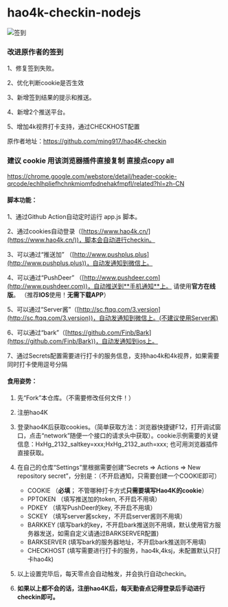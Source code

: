 # hao4k-checkin-nodejs
![签到](https://github.com/Alexecz/hao4k-checkin-nodejs/actions/workflows/checkin.yml/badge.svg)

### 改进原作者的签到 
1、修复签到失败。

2、优化判断cookie是否生效

3、新增签到结果的提示和推送。

4、新增2个推送平台。

5、增加4k视界打卡支持，通过CHECKHOST配置

原作者地址：https://github.com/ming917/hao4K-checkin


### 建议 cookie 用该浏览器插件直接复制   直接点copy all
https://chrome.google.com/webstore/detail/header-cookie-qrcode/echlhpliefhchnkmiomfpdnehakfmpfl/related?hl=zh-CN


#### 脚本功能：

1、通过Github Action自动定时运行 app.js 脚本。

2、通过cookies自动登录（[https://www.hao4k.cn/](https://www.hao4k.cn/))，脚本会自动进行checkin。

3、可以通过“推送加” （[http://www.pushplus.plus](http://www.pushplus.plus))，自动发通知到微信上。

4、可以通过“PushDeer” （[http://www.pushdeer.com](http://www.pushdeer.com))，自动推送到**手机通知**上。 请使用**官方在线版**。 （推荐**IOS**使用！**无需下载APP**）

5、可以通过“Server酱”（[http://sc.ftqq.com/3.version](http://sc.ftqq.com/3.version))，自动发通知到微信上。(不建议使用Server酱)

6、可以通过“bark”（[https://github.com/Finb/Bark](https://github.com/Finb/Bark))，自动发通知到ios上。

7、通过Secrets配置需要进行打卡的服务信息，支持hao4k和4k视界，如果需要同时打卡使用逗号分隔


#### 食用姿势：

1. 先“Fork”本仓库。（不需要修改任何文件！）

2. 注册hao4K

3. 登录hao4K后获取cookies。（简单获取方法：浏览器快捷键F12，打开调试窗口，点击“network”随便一个接口的请求头中获取）。cookie示例需要的关键信息：HxHg_2132_saltkey=xxx;HxHg_2132_auth=xxx; 也可用浏览器插件直接获取。

4. 在自己的仓库“Settings”里根据需要创建“Secrets => Actions => New repository secret”，分别是：（不开启通知，只需要创建一个COOKIE即可）

   - COOKIE （**必填**； 不管哪种打卡方式**只需要填写Hao4K的cookie**）
   - PPTOKEN （填写推送加的token, 不开启不用填）
   - PDKEY （填写PushDeer的key, 不开启不用填）
   - SCKEY （填写server酱sckey，不开启server酱则不用填）
   - BARKKEY (填写bark的key，不开启bark推送则不用填，默认使用官方服务器发送，如需自定义请通过BARKSERVER配置)
   - BARKSERVER (填写bark的服务器地址，不开启bark推送则不用填)
   - CHECKHOST (填写需要进行打卡的服务，hao4k,4ksj，未配置默认只打卡hao4k)

5. 以上设置完毕后，每天零点会自动触发，并会执行自动checkin。

6. **如果以上都不会的话，注册hao4K后，每天勤奋点记得登录后手动进行checkin即可。**

